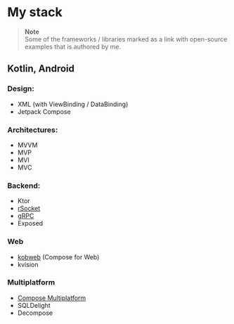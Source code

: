 # My stack
> **Note** <br>
> Some of the frameworks / libraries marked as a link with open-source examples that is authored by me.
## Kotlin, Android

### Design:
- XML (with ViewBinding / DataBinding)
- Jetpack Compose

### Architectures:
- MVVM
- MVP
- MVI
- MVC

### Backend:
- Ktor
- [rSocket](https://github.com/timemates/backend)
- [gRPC](https://github.com/timemates/backend)
- Exposed

### Web
- [kobweb](https://github.com/sliderzxc/MyWebSite) (Compose for Web)
- kvision

### Multiplatform
- [Compose Multiplatform](https://github.com/CinematicaTech/client)
- SQLDelight
- Decompose
